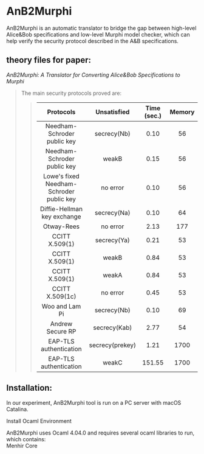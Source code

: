 AnB2Murphi
====
AnB2Murphi is an automatic translator to bridge the gap between high-level Alice&Bob specifications and low-level Murphi model checker, which can help verify the security protocol described in the A&B specifications.<br>


theory files for paper:<br>
---
*AnB2Murphi: A Translator for Converting Alice\&Bob Specifications to Murphi*<br>
>The main security protocols proved are:<br>
>>|Protocols | Unsatisfied  | Time (sec.) | Memory|
>>|:---:|:---:|:---:|:---:|
>>|Needham-Schroder public key| secrecy(Nb)|0.10|56|
>>|Needham-Schroder public key|weakB|0.15|56|
>>|Lowe's fixed Needham-Schroder public key| no error|0.10|56|
>>|Diffie-Hellman key exchange|secrecy(Na)|0.10|64|
>>|Otway-Rees |no error|2.13|177| 
>>|CCITT X.509(1)|secrecy(Ya)|0.21|53| 
>>|CCITT X.509(1)|weakB|0.84|53| 
>>|CCITT X.509(1)|weakA|0.84|53| 
>>|CCITT X.509(1c)|no error|0.45|53| 
>>|Woo and Lam Pi|secrecy(Nb)|0.10|69| 
>>|Andrew Secure RP|secrecy(Kab)|2.77|54| 
>>|EAP-TLS authentication|secrecy(prekey)|1.21|1700| 
>>|EAP-TLS authentication|weakC|151.55|1700| 


Installation:<br>
---
In our experiment, AnB2Murphi tool is run on a PC server with macOS Catalina.<br>

Install Ocaml Environment<br>

AnB2Murphi uses Ocaml 4.04.0 and requires several ocaml libraries to run, which contains:<br>
Menhir
Core



